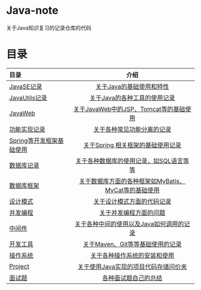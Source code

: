 # Java-note
关于Java知识复习的记录仓库的代码

# 目录

| 目录                       |                           介绍                            |
|:-------------------------|:-------------------------------------------------------:|
| [JavaSE记录](JavaSE)       |           [关于Java的基础使用和特性](JavaSE/JavaSE.md)            |
| [JavaUtils记录](JavaUtils) |        [关于Java的各种工具的使用记录](JavaUtils%2Fpython.md)        |
| [JavaWeb](JavaWeb)       |   [关于JavaWeb中的JSP、Tomcat等的基础使用](JavaWeb%2Fpython.md)    |
| [功能实现记录](Function)       |          [关于各种常见功能分离的记录](Function%2Fpython.md)          |
| [Spring等开发框架基础使用](Frame) |        [关于Spring 相关框架的基础使用记录](Frame%2Fpython.md)        |
| [数据库记录](DBUse)           |       [关于各种数据库的使用记录，如SQL语言等等](DBUse%2Fpython.md)        |
| [数据库框架](DBFrame)         | [关于数据库方面的各种框架如MyBatis、MyCat等的基础使用](DBFrame%2Fpython.md) |
| [设计模式](DesignMode)       |         [关于设计模式方面的代码记录](DesignMode%2Fpython.md)         |
| [并发编程](Concurrent)       |          [关于并发编程方面的问题](Concurrent%2Fpython.md)          |
| [中间件](MiddleWare)        |    [关于各种中间的使用以及Java如何调用的记录](MiddleWare%2Fpython.md)     |
| [开发工具](Tools)            |        [关于Maven、Git等等基础使用的记录](Tools%2Fpython.md)        |
| [操作系统](OS)               |               [关于各种操作系统的安装和使用](OS/OS.md)                |
| [Project](Project)       |       [关于使用Java实现的项目代码存储问价夹](Project%2Fpython.md)       |
| [面试题](FaceQA)            |             [各种面试题自己的总结](FaceQA/FaceQA.md)              |





